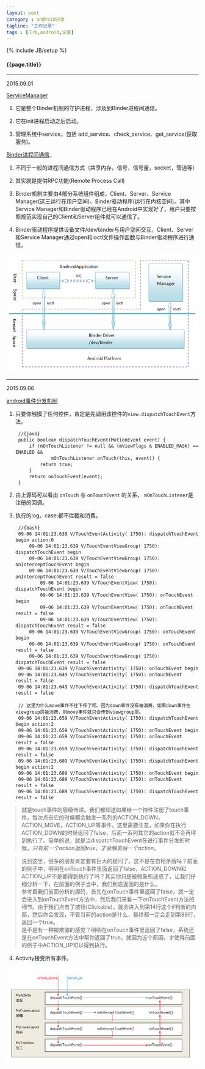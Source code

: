 ```yaml
---
layout: post
category : android开发
tagline: "工作记录"
tags : [工作,android,记录]
---
```

{% include JB/setup %}

<h4>{{page.title}}</h4>

---

2015.09.01

[ServiceManager](http://blog.csdn.net/xieqibao/article/details/6585143)

 1. 它是整个Binder机制的守护进程，涉及到Binder进程间通信。

 2. 它在init进程启动之后启动。

 3. 管理系统中service，包括 add_service、check_service、get_service(获取服务)。

 [Binder进程间通信](http://blog.csdn.net/luoshengyang/article/details/6618363)_


 1. 不同于一般的进程间通信方式（共享内存，信号，信号量，socket，管道等）

 2. 其实就是提供RPC功能(Remote Process Call)

 3. Binder机制主要由4部分系统组件组成，Client、Server、Service Manager(这三运行在用户空间)、Binder驱动程序(运行在内核空间)。其中Service Manager和Binder驱动程序已经在Android中实现好了，用户只要按照规范实现自己的Client和Server组件就可以通信了。

 4.  Binder驱动程序提供设备文件/dev/binder与用户空间交互，Client、Server和Service Manager通过open和ioctl文件操作函数与Binder驱动程序进行通信。

 ![Binder机制4部分组件关系图](/img/Binder机制4部分组件关系图.gif)


----

2015.09.06

[android事件分发机制](https://www.baidu.com/s?wd=android%E4%BA%8B%E4%BB%B6%E5%88%86%E5%8F%91%E6%9C%BA%E5%88%B6&rsv_spt=1&issp=1&f=3&rsv_bp=0&rsv_idx=2&ie=utf-8&tn=baiduhome_pg&rsv_enter=1&rsv_sug3=18&rsv_sug1=15&rsv_sug2=0&prefixsug=android%20%E6%97%B6%E9%97%B4&rsp=3&inputT=5497&rsv_sug4=37086)

1. 只要你触摸了任何控件，肯定是先调用该控件的`view.dispatchTouchEvent`方法。

		//{java}
		public boolean dispatchTouchEvent(MotionEvent event) {  
		    if (mOnTouchListener != null && (mViewFlags & ENABLED_MASK) == ENABLED &&  
		            mOnTouchListener.onTouch(this, event)) {  
		        return true;  
		    }  
		    return onTouchEvent(event);  
		} 

2. 由上源码可以看出 `onTouch` 与 `onTouchEvent` 的关系， `mOnTouchListener`是注册的回调。

3. 执行的log。case:都不拦截和消费。

		//{bash}
		09-06 14:01:23.639 V/TouchEventActivity( 1750): dispatchTouchEvent begin action:0
			09-06 14:01:23.639 V/TouchEventViewGroup( 1750): dispatchTouchEvent begin
			09-06 14:01:23.639 V/TouchEventViewGroup( 1750): onInterceptTouchEvent begin
			09-06 14:01:23.639 V/TouchEventViewGroup( 1750): onInterceptTouchEvent result = false
				09-06 14:01:23.639 V/TouchEventView( 1750): dispatchTouchEvent begin
				09-06 14:01:23.639 V/TouchEventView( 1750): onTouchEvent begin
				09-06 14:01:23.639 V/TouchEventView( 1750): onTouchEvent result = false
				09-06 14:01:23.639 V/TouchEventView( 1750): dispatchTouchEvent result = false
			09-06 14:01:23.639 V/TouchEventViewGroup( 1750): onTouchEvent begin
			09-06 14:01:23.639 V/TouchEventViewGroup( 1750): onTouchEvent result = false
			09-06 14:01:23.639 V/TouchEventViewGroup( 1750): dispatchTouchEvent result = false
		09-06 14:01:23.639 V/TouchEventActivity( 1750): onTouchEvent begin
		09-06 14:01:23.649 V/TouchEventActivity( 1750): onTouchEvent result = false
		09-06 14:01:23.649 V/TouchEventActivity( 1750): dispatchTouchEvent result = false

		// 这里为什么move事件不往下传了呢。因为down事件没有被消费，如果down事件在viewgroup层被消费，则move事件就只会传到viewgroup层。
		09-06 14:01:23.659 V/TouchEventActivity( 1750): dispatchTouchEvent begin action:2
		09-06 14:01:23.659 V/TouchEventActivity( 1750): onTouchEvent begin
		09-06 14:01:23.659 V/TouchEventActivity( 1750): onTouchEvent result = false
		09-06 14:01:23.659 V/TouchEventActivity( 1750): dispatchTouchEvent result = false
		09-06 14:01:23.689 V/TouchEventActivity( 1750): dispatchTouchEvent begin action:2
		09-06 14:01:23.689 V/TouchEventActivity( 1750): onTouchEvent begin
		09-06 14:01:23.689 V/TouchEventActivity( 1750): onTouchEvent result = false
		09-06 14:01:23.689 V/TouchEventActivity( 1750): dispatchTouchEvent result = false

>就是touch事件的层级传递。我们都知道如果给一个控件注册了touch事件，每次点击它的时候都会触发一系列的ACTION_DOWN，ACTION_MOVE，ACTION_UP等事件。这里需要注意，如果你在执行ACTION_DOWN的时候返回了false，后面一系列其它的action就不会再得到执行了。简单的说，就是当dispatchTouchEvent在进行事件分发的时候，*只有前一个action返回true，才会触发后一个action*。


>说到这里，很多的朋友肯定要有巨大的疑问了。这不是在自相矛盾吗？前面的例子中，明明在onTouch事件里面返回了false，ACTION_DOWN和ACTION_UP不是都得到执行了吗？其实你只是被假象所迷惑了，让我们仔细分析一下，在前面的例子当中，我们到底返回的是什么。  
参考着我们前面分析的源码，首先在onTouch事件里返回了false，就一定会进入到onTouchEvent方法中，然后我们来看一下onTouchEvent方法的细节。由于我们点击了按钮(Clickable)，就会进入到第14行这个if判断的内部，然后你会发现，不管当前的action是什么，最终都一定会走到第89行，返回一个true。  
是不是有一种被欺骗的感觉？明明在onTouch事件里返回了false，系统还是在onTouchEvent方法中帮你返回了true。就因为这个原因，才使得前面的例子中ACTION_UP可以得到执行。 

4. Activity接受所有事件。

![android_Touch事件分发机制](/img/android_Touch事件分发机制.png)


